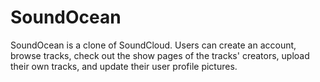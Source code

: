 # SoundOcean

SoundOcean is a clone of SoundCloud. Users can create an account, browse tracks, check out the show pages of the tracks' creators, upload their own tracks, and update their user profile pictures.
